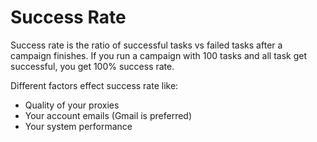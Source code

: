 # Success Rate

Success rate is the ratio of successful tasks vs failed tasks after a campaign finishes. If you run a campaign with 100 tasks and all task get successful, you get 100% success rate.

Different factors effect success rate like:

* Quality of your proxies
* Your account emails (Gmail is preferred)
* Your system performance
